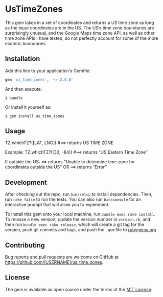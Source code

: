 # UsTimeZones

This gem takes in a set of coordinates and returns a US time zone as long as the input coordinates are in the US. The US’s time zone boundaries are surprisingly unusual, and the Google Maps time zone API, as well as other time zone APIs I have tested, do not perfectly account for some of the more esoteric boundaries.

## Installation

Add this line to your application's Gemfile:

```ruby
gem 'us_time_zones', '~> 2.0.8'
```

And then execute:

    $ bundle

Or install it yourself as:

    $ gem install us_time_zones

## Usage

TZ.whichTZ?([LAT, LNG]) #==> returns US TIME ZONE

Example:
TZ.whichTZ?([33, -84]) #==> returns “US Eastern Time Zone”

If outside the US:
==> returns "Unable to determine time zone for coordinates outside the US"
OR
==> returns “Error”


## Development

After checking out the repo, run `bin/setup` to install dependencies. Then, run `rake false` to run the tests. You can also run `bin/console` for an interactive prompt that will allow you to experiment.

To install this gem onto your local machine, run `bundle exec rake install`. To release a new version, update the version number in `version.rb`, and then run `bundle exec rake release`, which will create a git tag for the version, push git commits and tags, and push the `.gem` file to [rubygems.org](https://rubygems.org).

## Contributing

Bug reports and pull requests are welcome on GitHub at https://github.com/[USERNAME]/us_time_zones.


## License

The gem is available as open source under the terms of the [MIT License](http://opensource.org/licenses/MIT).

